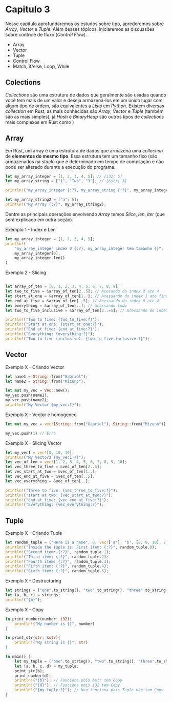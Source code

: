 # Capitulo 3

Nesse capítulo aprofundaremos os estudos sobre tipo, aprederemos sobre _Array_, _Vector_ e _Tuple_. Além desses tópicos, iniciaremos as discussões sobre controle de fluxo (_Control Flow_).

- Array
- Vector
- Tuple
- Control Flow
- Match, if/else, Loop, While

## Colections

_Collections_ são uma estrutura de dados que geralmente são usadas quando você tem mais de um valor e deseja armazená-los em um único lugar com algum tipo de ordem, são equivalentes a _Lists_ em _Python_.
Existem diversas _collection_ em Rust, as mais conhecidas são _Array_, _Vector_ e _Tuple_ (também são as mais simples), já _Hash_ e _BinaryHeap_ são outros tipos de _collections_ mais complexos em Rust como )

## Array

Em Rust, um array é uma estrutura de dados que armazena uma _collection_ de **elementos do mesmo tipo**. Essa estrutura tem um tamanho fixo (são armazenados na _stack_) que é determinado em tempo de compilação e não pode ser alterado durante a execução do programa.

```rust
let my_array_integer = [1, 2, 3, 4, 5]; // [i32; 5]
let my_array_string = ["1", "Two", "3"]; // [&str; 3]

println!("my_array_integer {:?}, my_array_string {:?}", my_array_integer, my_array_string)

let my_array_string2 = ["a"; 5];
println!("My Array {:?}", my_array_string2);
```

Dentre as principais operações envolvendo _Array_ temos _Slice_, _len_, _iter_ (que será explicado em outra seção).

Exemplo 1 - Index e Len

```rust
let my_array_integer = [1, 2, 3, 4, 5];
println!(
    "my_array_integer index 0 {:?}, my_array_integer tem tamanho {}",
    my_array_integer[0],
    my_array_integer.len()
)
```

Exemplo 2 - Slicing

```rust

let array_of_ten = [0, 1, 2, 3, 4, 5, 6, 7, 8, 9];
let two_to_five = &array_of_ten[2..5]; // Acesando do index 2 ate 4
let start_at_one = &array_of_ten[1..]; // Acessando do index 1 ate final
let end_at_five = &array_of_ten[..5]; // Acessando do index 0 ate 4
let everything = &array_of_ten[..]; // acessando tudo
let two_to_five_inclusive = &array_of_ten[2..=5]; // Acessando do index 2 ate 5

println!("Two to five: {two_to_five:?}");
println!("Start at one: {start_at_one:?}");
println!("End at five: {end_at_five:?}");
println!("Everything: {everything:?}");
println!("Two to five (inclusive): {two_to_five_inclusive:?}");
```

## Vector

Exemplo X - Criando Vector

```rust
let name1 = String::from("Gabriel");
let name2 = String::from("Mizuno");

let mut my_vec = Vec::new();
my_vec.push(name1);
my_vec.push(name2);
println!("My Vector {my_vec:?}");
```

Exemplo X - Vector é homogeneo

```rust
let mut my_vec = vec![String::from("Gabriel"), String::from("Mizuno")];

my_vec.push(1) // Erro
```

Exemplo X - Slicing Vector

```rust
let my_vec1 = vec![8, 10, 10];
println!("My Vector2 {my_vec1:?}");
let vec_of_ten = vec![1, 2, 3, 4, 5, 6, 7, 8, 9, 10];
let vec_three_to_five = &vec_of_ten[2..5];
let vec_start_at_two = &vec_of_ten[1..];
let vec_end_at_five = &vec_of_ten[..5];
let vec_everything = &vec_of_ten[..];

println!("Three to five: {vec_three_to_five:?}");
println!("start at two: {vec_start_at_two:?}");
println!("end_at_five: {vec_end_at_five:?}");
println!("Everything: {vec_everything:?}");
```

## Tuple

Exemplo X - Criando Tuple

```rust
let random_tuple = ("Here is a name", 8, vec!['a'], 'b', [8, 9, 10], 7.7);
println!("Inside the tuple is: First item: {:?}", random_tuple.0);
println!("Second item: {:?}", random_tuple.1);
println!("Third item: {:?}", random_tuple.2);
println!("Fourth item: {:?}", random_tuple.3);
println!("Fifth item: {:?}", random_tuple.4);
println!("Sixth item: {:?}", random_tuple.5);
```

Exemplo X - Destructuring

```rust
let strings = ("one".to_string(), "two".to_string(), "three".to_string());
let (a, b, c) = strings;
println!("{b}");
```

Exemplo X - Copy

```rust
fn print_number(number: i32){
    println!("My number is {}", number)
}

fn print_str(str: &str){
    println!("My string is {}", str)
}

fn main() {
    let my_tuple = ("one".to_string(), "two".to_string(), "three".to_string(), 8);
    let (a, b, c, d) = my_tuple;
    print_str(b);
    print_number(d);
    println!("{b}"); // Funciona pois &str tem Copy
    println!("{d}"); // Funciona pois i32 tem Copy
    println!("{my_tuple:?}"); // Nao funciona pois Tuple não tem Copy
}

```
